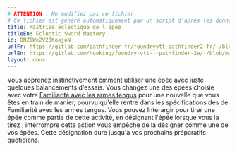 ```yaml
---
# ATTENTION : Ne modifiez pas ce fichier
# Ce fichier est généré automatiquement par un script d'après les données du module Foundry VTT officiel et de sa traduction
title: Maîtrise éclectique de l'épée
titleEn: Eclectic Sword Mastery
id: DNZlWe2V28KoajoN
urlFr: https://gitlab.com/pathfinder-fr/foundryvtt-pathfinder2-fr/-/blob/master/data/feats/DNZlWe2V28KoajoN.htm
urlEn: https://gitlab.com/hooking/foundry-vtt---pathfinder-2e/-/blob/master/packs/data/feats.db/eclectic-sword-mastery.json
layout: dons
---
```

Vous apprenez instinctivement  cmment utiliser une épée avec juste quelques balancements d'essais. Vous changez une des épées choisie avec votre [Familiarité avec les armes tengus](familiarité-avec-les-armes-tengu.md) pour une nouvelle que vous êtes en train de manier, pourvu qu'elle rentre dans les spécifications des de Familiarité avec les armes tengus. Vous pouvez Interargir pour tirer une épée comme partie de cette activité, en désignant l'épée lorsque vous la tirez ; interrompre cette action vous empêche de la désigner comme une de vos épées. Cette désignation dure jusqu'à vos prochains préparatifs quotidiens.
